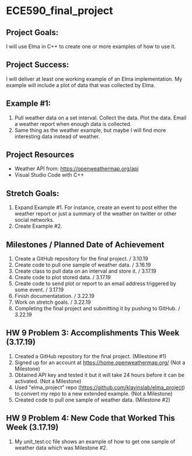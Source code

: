 # ECE590_final_project

## Project Goals:
I will use Elma in C++ to create one or more examples of how to use it.

## Project Success:
I will deliver at least one working example of an Elma implementation. My example will include a plot of data that was collected by Elma.

## Example #1:
1) Pull weather data on a set interval. Collect the data. Plot the data. Email a weather report when enough data is collected.
2) Same thing as the weather example, but maybe I will find more interesting data instead of weather.

## Project Resources
 - Weather API from: https://openweathermap.org/api
 - Visual Studio Code with C++

## Stretch Goals:
1) Expand Example #1. For instance, create an event to post either the weather report or just a summary of the weather on twitter or other social networks.
2) Create Example #2.

## Milestones / Planned Date of Achievement
1) Create a GitHub repository for the final project. / 3.10.19
2) Create code to pull one sample of weather data. / 3.16.19
3) Create class to pull data on an interval and store it. / 3.17.19
4) Create code to plot stored data. / 3.17.19
5) Create code to send plot or report to an email address triggered by some event. / 3.17.19
6) Finish documentatation. / 3.22.19
7) Work on stretch goals. / 3.22.19
8) Completing the final project and submitting it by pushing to GitHub. / 3.22.19

## HW 9 Problem 3: Accomplishments This Week (3.17.19)
1) Created a GitHub repository for the final project. (Milestone #1)
2) Signed up for an account at https://home.openweathermap.org/ (Not a Milestone)
3) Obtained API key and tested it but it will take 24 hours before it can be activated. (Not a Milestone)
4) Used "elma_project" repo (https://github.com/klavinslab/elma_project) to convert my repo to a new extended example. (Not a Milestone)
5) Created code to pull one sample of weather data. (Milestone #2)

## HW 9 Problem 4: New Code that Worked This Week (3.17.19)
1) My unit_test.cc file shows an example of how to get one sample of weather data which was Milestone #2.
